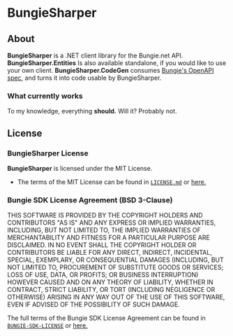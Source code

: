 # BungieSharper

## About
**BungieSharper** is a .NET client library for the Bungie.net API.  
**BungieSharper.Entities** Is also available standalone, if you would like to use your own client.
**BungieSharper.CodeGen** consumes [Bungie's OpenAPI spec,](https://github.com/Bungie-net/api) and turns it into code usable by BungieSharper.  

### What currently works
To my knowledge, everything **should.** Will it? Probably not.

## License
### BungieSharper License
**BungieSharper** is licensed under the MIT License.
 - The terms of the MIT License can be found in [`LICENSE.md`](LICENSE.md) or [here.](https://opensource.org/licenses/MIT)

### Bungie SDK License Agreement (BSD 3-Clause)
THIS SOFTWARE IS PROVIDED BY THE COPYRIGHT HOLDERS AND CONTRIBUTORS "AS IS"
AND ANY EXPRESS OR IMPLIED WARRANTIES, INCLUDING, BUT NOT LIMITED TO, THE
IMPLIED WARRANTIES OF MERCHANTABILITY AND FITNESS FOR A PARTICULAR PURPOSE ARE
DISCLAIMED. IN NO EVENT SHALL THE COPYRIGHT HOLDER OR CONTRIBUTORS BE LIABLE
FOR ANY DIRECT, INDIRECT, INCIDENTAL, SPECIAL, EXEMPLARY, OR CONSEQUENTIAL
DAMAGES (INCLUDING, BUT NOT LIMITED TO, PROCUREMENT OF SUBSTITUTE GOODS OR
SERVICES; LOSS OF USE, DATA, OR PROFITS; OR BUSINESS INTERRUPTION) HOWEVER
CAUSED AND ON ANY THEORY OF LIABILITY, WHETHER IN CONTRACT, STRICT LIABILITY,
OR TORT (INCLUDING NEGLIGENCE OR OTHERWISE) ARISING IN ANY WAY OUT OF THE USE
OF THIS SOFTWARE, EVEN IF ADVISED OF THE POSSIBILITY OF SUCH DAMAGE.

The full terms of the Bungie SDK License Agreement can be found in [`BUNGIE-SDK-LICENSE`](BUNGIE-SDK-LICENSE) or [here.](https://github.com/Bungie-net/api/blob/master/LICENSE)

